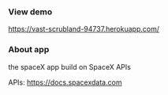 ### View demo
https://vast-scrubland-94737.herokuapp.com/

### About app
the spaceX app build on SpaceX APIs

APIs: https://docs.spacexdata.com